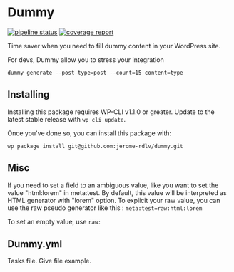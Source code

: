 Dummy
=====

[![pipeline status](https://gitlab.rue-de-la-vieille.fr/jerome/dummy/badges/develop/pipeline.svg)](https://gitlab.rue-de-la-vieille.fr/jerome/dummy/commits/develop)
[![coverage report](https://gitlab.rue-de-la-vieille.fr/jerome/dummy/badges/develop/coverage.svg)](https://gitlab.rue-de-la-vieille.fr/jerome/dummy/commits/develop)

Time saver when you need to fill dummy content in your WordPress site.

For devs, Dummy allow you to stress your integration

    dummy generate --post-type=post --count=15 content=type

## Installing

Installing this package requires WP-CLI v1.1.0 or greater. Update to the latest stable release with `wp cli update`.

Once you've done so, you can install this package with:

    wp package install git@github.com:jerome-rdlv/dummy.git

## Misc

If you need to set a field to an ambiguous value, like you want
to set the value "html:lorem" in meta:test. By default, this value will be interpreted
as HTML generator with "lorem" option. To explicit your raw value, you can use
the raw pseudo generator like this : `meta:test=raw:html:lorem`

To set an empty value, use `raw:`

## Dummy.yml

Tasks file. Give file example.